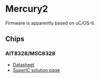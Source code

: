 # Mercury2

Firmware is apparently based on uC/OS-II.

## Chips

### AIT8328/MSC8328
- [Datasheet](CPU%20AIT8328%20datasheet.pdf)
- [SuperIC solution page](http://www.superic.com/soludetail-238.html)
